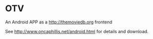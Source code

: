 # OTV
An Android APP as a http://themoviedb.org frontend

See http://www.oncaphillis.net/android.html for details 
and download.
